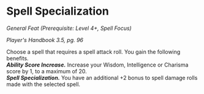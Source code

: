 # Spell Specialization
*General Feat (Prerequisite: Level 4+, Spell Focus)*

*Player's Handbook 3.5, pg. 96*

Choose a spell that requires a spell attack roll. You gain the following benefits.  
***Ability Score Increase.*** Increase your Wisdom, Intelligence or Charisma score by 1, to a maximum of 20.  
***Spell Specialization.*** You have an additional +2 bonus to spell damage rolls made with the selected spell.